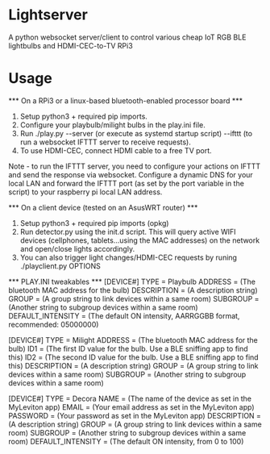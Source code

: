 # Lightserver
A python websocket server/client to control various cheap IoT RGB BLE lightbulbs and HDMI-CEC-to-TV RPi3

# Usage

*** On a RPi3 or a linux-based bluetooth-enabled processor board ***
1) Setup python3 + required pip imports.
2) Configure your playbulb/milight bulbs in the play.ini file.
3) Run ./play.py --server (or execute as systemd startup script) --ifttt (to run a websocket IFTTT server to receive requests).
4) To use HDMI-CEC, connect HDMI cable to a free TV port.

Note - to run the IFTTT server, you need to configure your actions on IFTTT and send the response via websocket. Configure a
dynamic DNS for your local LAN and forward the IFTTT port (as set by the port variable in the script) to your raspberry pi local 
LAN address.

*** On a client device (tested on an AsusWRT router) ***
1) Setup python3 + required pip imports (opkg)
2) Run detector.py using the init.d script. This will query active WIFI devices (cellphones, tablets...using the MAC addresses) on the network and open/close lights accordingly.
3) You can also trigger light changes/HDMI-CEC requests by runing ./playclient.py OPTIONS

*** PLAY.INI tweakables ***
[DEVICE#]
TYPE = Playbulb
ADDRESS = (The bluetooth MAC address for the bulb)
DESCRIPTION = (A description string)
GROUP = (A group string to link devices within a same room)
SUBGROUP = (Another string to subgroup devices within a same room)
DEFAULT_INTENSITY = (The default ON intensity, AARRGGBB format, recommended: 05000000)

[DEVICE#]
TYPE = Milight
ADDRESS = (The bluetooth MAC address for the bulb)
ID1 = (The first ID value for the bulb. Use a BLE sniffing app to find this)
ID2 = (The second ID value for the bulb. Use a BLE sniffing app to find this)
DESCRIPTION = (A description string)
GROUP = (A group string to link devices within a same room)
SUBGROUP = (Another string to subgroup devices within a same room)

[DEVICE#]
TYPE = Decora
NAME = (The name of the device as set in the MyLeviton app)
EMAIL = (Your email address as set in the MyLeviton app)
PASSWORD = (Your password as set in the MyLeviton app)
DESCRIPTION = (A description string)
GROUP = (A group string to link devices within a same room)
SUBGROUP = (Another string to subgroup devices within a same room)
DEFAULT_INTENSITY = (The default ON intensity, from 0 to 100)